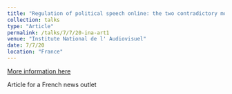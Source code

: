 ```yaml
---
title: "Regulation of political speech online: the two contradictory models of Twitter and Facebook (French)"
collection: talks
type: "Article"
permalink: /talks/7/7/20-ina-art1
venue: "Institute National de l' Audiovisuel"
date: 7/7/20
location: "France"
---
```


[More information here](https://larevuedesmedias.ina.fr/regulation-discours-politique-twitter-facebook-reseaux-sociaux)

Article for a French news outlet

